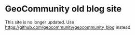 # GeoCommunity old blog site 
This site is no longer updated. Use https://github.com/geocommunity/geocommunity_blog instead
